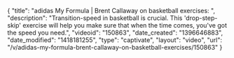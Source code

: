 {
    "title": "adidas My Formula | Brent Callaway on basketball exercises: ",
    "description": "Transition-speed in basketball is crucial. This 'drop-step-skip' exercise will help you make sure that when the time comes, you've got the speed you need.",
    "videoid": "150863",
    "date_created": "1396646883",
    "date_modified": "1418181255",
    "type": "captivate",
    "layout": "video",
    "url": "\/v\/adidas-my-formula-brent-callaway-on-basketball-exercises\/150863"
}
